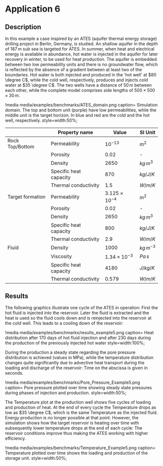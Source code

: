 # Application 6

## Description

In this example a case inspired by an ATES (aquifer thermal energy storage) drilling project in Berlin, Germany, is studied. An shallow aquifer in the depth of $187\,m$ sub sea is targeted for ATES. In summer, when heat and electrical energy is available in abundance, hot water is injected in the aquifer for later recovery in winter, to be used for heat production. The aquifer is embedded between two low permeability units and there is no groundwater flow, which is reflected by the absence of a gradient between at least two of the boundaries.
Hot water is both injected and produced in the 'hot well' at $80 \degree C$, while the cold well, respectively, produces and injects cold water at $35 \degree C$. The two wells have a distance of $50\,m$ between each other, while the complete model comprises side lengths of $500 \times 500 \times 30 \,m$.

!media media/examples/benchmarks/ATES_domain.png
       caption= Simulation domain. The top and bottom unit (purple) have low permeabilities, while the middle unit is the target horizon. In blue and red are the cold and the hot well, respectively.
       style=width:50%;

|                | Property name         | Value                |SI Unit        |
|----------------|-----------------------|----------------------|---------------|
|Rock Top/Bottom | Permeability          | $10^{-13}$           | $m^2$         |
|                | Porosity              | $0.02$               | -             |
|                | Density               | $2650$               | $kg \, m^{3}$ |
|                | Specific heat capacity| $870$                | $kg/J/K$      |
|                | Thermal conductivity  | $1.5$                | $W/m/K$       |
|Target formation| Permeability          | $3.125 \times 10^{-4}$| $m^2$         |
|                | Porosity              | $0.02$               | -             |
|                | Density               | $2650$               | $kg \, m^{3}$ |
|                | Specific heat capacity| $800$                | $kg/J/K$      |
|                | Thermal conductivity  | $2.9$                | $W/m/K$       |
|Fluid           | Density               | $1000$               | $kg \, m^{-3}$|
|                | Viscosity             | $1.34 \times 10^{-3}$| $Pa \, s$     |
|                | Specific heat capacity| $4180$               | $J/kg/K$      |
|                | Thermal conductivity  | $0.579$              | $W/m/K$       |

## Results

The following graphics illustrate one cycle of the ATES in operation: First the hot fluid is injected into the reservoir. Later the fluid is extracted and the heat is used so the fluid cools down and is reinjected into the reservoir at the cold well. This leads to a cooling down of the reservoir:

!media media/examples/benchmarks/results_example5.png
       caption= Heat distribution after 170 days of hot fluid injection and after 230 days during the production of the previously injected hot water
       style=width:100%;

During the production a steady state regarding the pore pressure distribution is achieved (values in MPa), while the temperature distribution changes quite significantly due to advective heat transport during the loading and discharge of the reservoir: Time on the abscissa is given in seconds.

!media media/examples/benchmarks/Pore_Pressure_Example5.png
       caption= Pore pressure plotted over time showing steady state pressures during phases of injection and production.
       style=width:50%;

The Temperature plot at the production well shows five cycles of loading and production of heat. At the end of every cycle the Temperature drops as low as $35 \degree C$, which is the same Temperature as the injected fluid. Energy production is no longer possible at that point. However, the simulation shows how the target reservoir is heating over time with subsequently lower temperature drops at the end of each cycle: The reservoir conditions improve thus making the ATES working with higher efficiency.

!media media/examples/benchmarks/Temperature_Example5.png
       caption= Temperature plotted over time shows the loading and production of the storage unit.
       style=width:50%;
